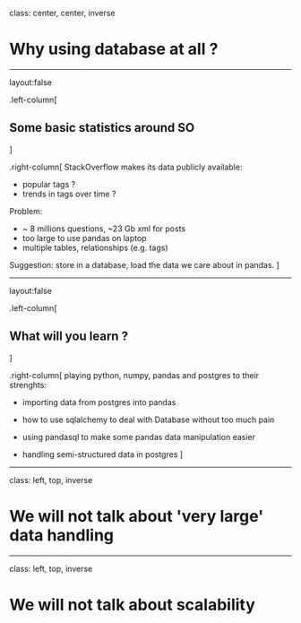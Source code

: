 class: center, center, inverse

# Why using database at all ?

---
layout:false

.left-column[
  ## Some basic statistics around SO
]

.right-column[
StackOverflow makes its data publicly available:

- popular tags ?
- trends in tags over time ?

Problem:

- ~ 8 millions questions, ~23 Gb xml for posts
- too large to use pandas on laptop
- multiple tables, relationships (e.g. tags)

Suggestion: store in a database, load the data we care about in pandas.
]

---
layout:false

.left-column[
## What will you learn ?
]

.right-column[
playing python, numpy, pandas and postgres to their strenghts:

- importing data from postgres into pandas

- how to use sqlalchemy to deal with Database without too much pain

- using pandasql to make some pandas data manipulation easier

- handling semi-structured data in postgres
]

---
class: left, top, inverse
# We will not talk about 'very large' data handling

---
class: left, top, inverse
# We will not talk about scalability
